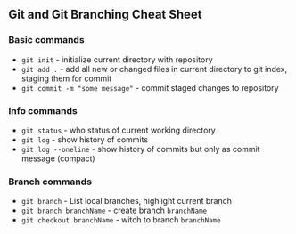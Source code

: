 ## Git and Git Branching Cheat Sheet


### Basic commands
* `git init` - initialize current directory with repository
* `git add .` - add all new  or changed files in current directory to git index, staging them for commit
* `git commit -m "some message"` - commit staged   changes to repository

### Info commands
* `git status` - who status of current working directory
* `git log` - show history of commits
* `git log --oneline` - show history of commits but only as commit message (compact)

### Branch commands
* `git branch` - List local branches, highlight current branch
* `git branch branchName` - create branch   `branchName`
* `git checkout branchName` - witch to branch  `branchName`
